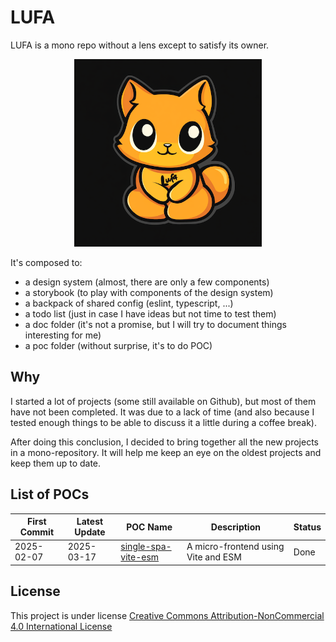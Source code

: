 # LUFA

LUFA is a mono repo without a lens except to satisfy its owner.

<p align="center">
  <img src="./docs/img/Lufa_Logo_small.png" alt="Logo" width="300"/>
</p>

It's composed to:

- a design system (almost, there are only a few components)
- a storybook (to play with components of the design system)
- a backpack of shared config (eslint, typescript, ...)
- a todo list (just in case I have ideas but not time to test them)
- a doc folder (it's not a promise, but I will try to document things interesting for me)
- a poc folder (without surprise, it's to do POC)

## Why

I started a lot of projects (some still available on Github), but most of them have not been completed. It was due to a lack of time (and also because I tested enough things to be able to discuss it a little during a coffee break).

After doing this conclusion, I decided to bring together all the new projects in a mono-repository.
It will help me keep an eye on the oldest projects and keep them up to date.

## List of POCs

| First Commit | Latest Update | POC Name                                                           | Description                         | Status |
| ------------ | ------------- | ------------------------------------------------------------------ | ----------------------------------- | ------ |
| 2025-02-07   | 2025-03-17    | [single-spa-vite-esm](/packages/poc/single-spa-vite-esm/README.md) | A micro-frontend using Vite and ESM | Done   |

## License

This project is under license [Creative Commons Attribution-NonCommercial 4.0 International License](LICENSE.md)
